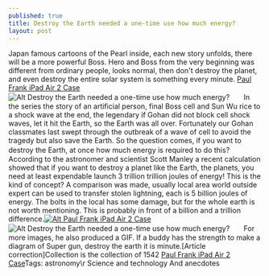 ```yaml
---
published: true
title: Destroy the Earth needed a one-time use how much energy?
layout: post
---
```

Japan famous cartoons of the Pearl inside, each new story unfolds, there will be a more powerful Boss. Hero and Boss from the very beginning was different from ordinary people, looks normal, then don\'t destroy the planet, and even destroy the entire solar system is something every minute. [Paul Frank iPad Air 2 Case](http://www.nodcase.com/paul-frank-ipad-air-2-case-pirate-black-p-4727.html)![Alt Destroy the Earth needed a one-time use how much energy?](https://c2.staticflickr.com/2/1611/23615416864_e743820fc1_z.jpg)　　In the series the story of an artificial person, final Boss cell and Sun Wu rice to a shock wave at the end, the legendary if Gohan did not block cell shock waves, let it hit the Earth, so the Earth was all over. Fortunately our Gohan classmates last swept through the outbreak of a wave of cell to avoid the tragedy but also save the Earth. So the question comes, if you want to destroy the Earth, at once how much energy is required to do this?　　According to the astronomer and scientist Scott Manley a recent calculation showed that if you want to destroy a planet like the Earth, the planets, you need at least expendable launch 3 trillion trillion joules of energy! This is the kind of concept? A comparison was made, usually local area world outside expert can be used to transfer stolen lightning, each is 5 billion joules of energy. The bolts in the local has some damage, but for the whole earth is not worth mentioning. This is probably in front of a billion and a trillion difference.[![Alt Paul Frank iPad Air 2 Case](http://www.nodcase.com/images/large/air2/paul_frank_a014_lrg.jpg)](http://www.nodcase.com/paul-frank-ipad-air-2-case-pirate-black-p-4727.html)![Alt Destroy the Earth needed a one-time use how much energy?](https://c2.staticflickr.com/2/1597/24161139921_4299c72982_z.jpg)　　For more images, he also produced a GIF. If a buddy has the strength to make a diagram of Super gun, destroy the earth it is minute.[Article correction]Collection is the collection of 1542 [Paul Frank iPad Air 2 Case](http://www.myfree.cc/music/Frank+Alex)Tags: astronomy\r Science and technology And anecdotes